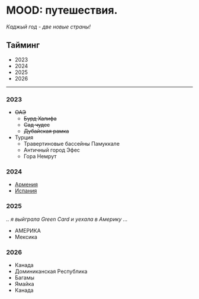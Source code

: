 # MOOD: путешествия.

*Каджый год - две новые страны!*

## Тайминг
* 2023
* 2024
* 2025
* 2026

---
### **2023**
* ~~ОАЭ~~
    * ~~Бурд Халифа~~
    * ~~Сад чудес~~
    * ~~Дубайская рамка~~
* Турция
    * Травертиновые бассейны Памуккале
    * Античный город Эфес
    * Гора Немрут

### **2024**
* [Армения](https://ru.wikipedia.org/wiki/%D0%90%D1%80%D0%BC%D0%B5%D0%BD%D0%B8%D1%8F)
* [Испания](https://ru.wikipedia.org/wiki/%D0%98%D1%81%D0%BF%D0%B0%D0%BD%D0%B8%D1%8F)

### **2025**
*.. я выйграла Green Card и уехала в Америку ...*
* АМЕРИКА
* Мексика

### **2026**
* Канада
* Доминиканская Республика
* Багамы
* Ямайка
* Канада
